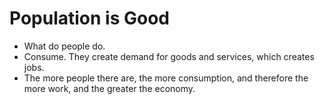 # Population is Good

- What do people do.
- Consume. They create demand for goods and services, which creates jobs.
- The more people there are, the more consumption, and therefore the more work, and the greater the economy.
